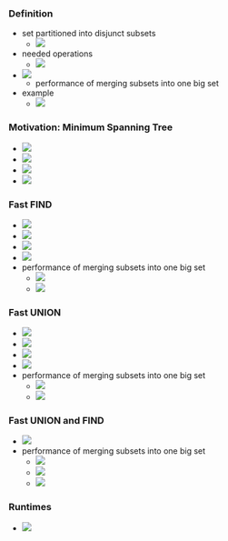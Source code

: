 ### Definition
+ set partitioned into disjunct subsets
	+ ![](../../../z_images/Pasted%20image%2020221227121052.png)
+ needed operations
	+ ![](../../../z_images/Pasted%20image%2020221227121142.png)
+ ![](../../../z_images/Pasted%20image%2020221227121305.png)
	+ performance of merging subsets into one big set
+ example
	+ ![](../../../z_images/Pasted%20image%2020221227121659.png)

### Motivation: Minimum Spanning Tree
+ ![](../../../z_images/Pasted%20image%2020221227122352.png)
+ ![](../../../z_images/Pasted%20image%2020221227122037.png)
+ ![](../../../z_images/Pasted%20image%2020221227122627.png)
+ ![](../../../z_images/Pasted%20image%2020221227122924.png)

### Fast FIND
+ ![](../../../z_images/Pasted%20image%2020221227123306.png)
+ ![](../../../z_images/Pasted%20image%2020221227123339.png)
+ ![](../../../z_images/Pasted%20image%2020221227124041.png)
+ ![](../../../z_images/Pasted%20image%2020221227124452.png)
+ performance of merging subsets into one big set
	+ ![](../../../z_images/Pasted%20image%2020221227125319.png)
	+ ![](../../../z_images/Pasted%20image%2020221227125328.png)

### Fast UNION
+ ![](../../../z_images/Pasted%20image%2020221227125903.png)
+ ![](../../../z_images/Pasted%20image%2020221227130014.png)
+ ![](../../../z_images/Pasted%20image%2020221227130712.png)
+ ![](../../../z_images/Pasted%20image%2020221227130854.png)
+ performance of merging subsets into one big set
	+ ![](../../../z_images/Pasted%20image%2020221227130901.png)
	+ ![](../../../z_images/Pasted%20image%2020221227130915.png)

### Fast UNION and FIND
+ ![](../../../z_images/Pasted%20image%2020221227131607.png)
+ performance of merging subsets into one big set
	+ ![](../../../z_images/Pasted%20image%2020221227132135.png)
	+ ![](../../../z_images/Pasted%20image%2020221227133001.png)
	+ ![](../../../z_images/Pasted%20image%2020221227133018.png)

### Runtimes
+ ![](../../../z_images/Pasted%20image%2020221227133042.png)